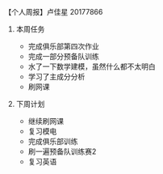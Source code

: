 【个人周报】卢佳星 20177866

1. 本周任务
   
   * 完成俱乐部第四次作业
   * 完成一部分预备队训练
   * 水了一下数学建模，虽然什么都不太明白
   * 学习了主成分分析
   * 刷网课
2. 下周计划
   
   * 继续刷网课
   * 复习模电
   * 完成俱乐部训练
   * 刷一遍预备队训练赛2
   * 复习英语
